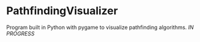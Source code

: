 # PathfindingVisualizer
Program built in Python with pygame to visualize pathfinding algorithms. *IN PROGRESS*
